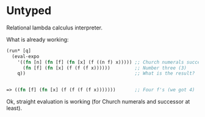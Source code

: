 Untyped
==========

Relational lambda calculus interpreter.

What is already working:
```clojure
(run* [q]
  (eval-expo
    '((fn [n] (fn [f] (fn [x] (f ((n f) x))))) ;; Church numerals successor
      (fn [f] (fn [x] (f (f (f x))))))         ;; Number three (3)
    q))                                        ;; What is the result?


=> ((fn [f] (fn [x] (f (f (f (f x)))))))       ;; Four f's (we got 4)
```
Ok, straight evaluation is working (for Church numerals and successor at least).
